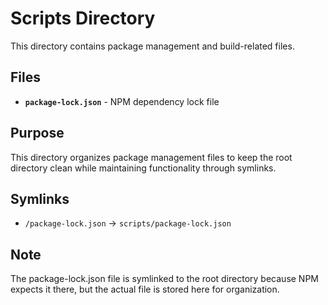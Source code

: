 # Scripts Directory

This directory contains package management and build-related files.

## Files

- **`package-lock.json`** - NPM dependency lock file

## Purpose

This directory organizes package management files to keep the root directory clean while maintaining functionality through symlinks.

## Symlinks

- `/package-lock.json` → `scripts/package-lock.json`

## Note

The package-lock.json file is symlinked to the root directory because NPM expects it there, but the actual file is stored here for organization. 